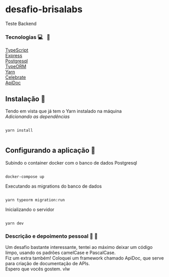 # desafio-brisalabs
Teste Backend 

### Tecnologias 💻   &nbsp; :iphone: <br>

[TypeScript](https://www.typescriptlang.org) <br>
[Express](https://expressjs.com/pt-br/)  <br>
[Postgresql](https://www.postgresql.org) <br>
[TypeORM](https://typeorm.io/#/)  <br>
[Yarn](https://yarnpkg.com/) <br>
[Celebrate](https://github.com/arb/celebrate) <br> 
[ApiDoc](https://apidocjs.com) <br>



## Instalação :wrench:
Tendo em vista que já tem o Yarn instalado na máquina<br>
*Adicionando as dependências*
```

yarn install


```

## Configurando a aplicação :wrench:
Subindo o container docker com o banco de dados Postgresql<br>

```

docker-compose up

```
Executando as migrations do banco de dados<br>

```

yarn typeorm migration:run

```
Inicializando o servidor <br>

```

yarn dev

```

### Descrição e depoimento pessoal :memo: :page_facing_up:
Um desafio bastante interessante, tentei ao máximo deixar um código limpo, usando os padrões camelCase e PascalCase.  <br>
Fiz um extra também! Coloquei um framework chamado ApiDoc, que serve para criação de documentação de APIs. <br>
Espero que vocês gostem. vlw

